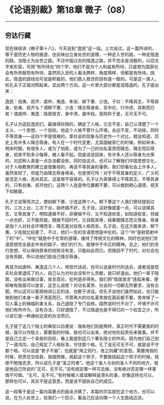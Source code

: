 # 《论语别裁》第18章 微子（08）

------

## 穷达行藏

现在继续讲《微子第十八》，今天说到“逸民”这一段。上次说过，这一篇所讲的，等于是历史人物的报道，也反映出立身处世的道理，一种走入世的路，一种走隐逸的路，当隐士为出世之路。不过中国过去的隐逸之路，并不完全是消极的，以旧文字来形容，可用“有所待也”四个字。他们不是为个人利益有所待，只是想为国家社会有所贡献而有所待，虽然同入世的人看法两样，角度两样，但都是有所待。因此，隐逸的路线也可说是积极的，他们救人救世的目标是一致的。可是这一类人，和孔夫子正面对照起来，显出两个方向。这一片里大部分都是说隐逸的，孔子提出来：

逸民：伯夷、叔齐、虞仲、夷逸、朱张、柳下惠、少连。子曰：不降其志，不辱其身，伯夷、叔齐与？谓柳下惠、少连：降志辱身矣，言中伦，行中虑，其斯而已矣！谓虞仲、夷逸：隐居放言，身中清，废中权。我则异于是，无可无不可。

孔子认为这批逸民们，最值得钦佩的，确定了人格，立志不变，自己认清楚了一个主义、一个思想、一个目标。他这个人格不管什么环境，永远不变，不动摇，同时不辱其身——这四个字是很难的，拿社会的现象与历史作一个对比，就会知道，历史上有许多人降志辱身。有人在一个时代变更，尤其国破家亡的时候，例如宋末、明末时期，有很多人，或为了怕死，或为了一己的功名富贵而降志，降志而后辱身，招来不知多少侮辱，被人看不起。但是话说回来，有许多人还以辱身为光荣的，对这种人真是一点办法都没有。同时由这点，也可以了解我们中国思想文化，对于人格教育的建立是很重视的，再说不辱其身的事例，我们但看社会上许多人，虽然发财了，但是乃由降志辱身得来，也是很可怜！对于不辱其身的定义，广义的是坚定人格，高尚其志，这是很不容易的。孔子认为真够得上不降其志，不辱其身的，只有伯夷、叔齐他们，这两个人连皇帝位置都不要，可以做到栖心道德，视天下如敝屣。

孔子又说等而次之，便如柳下惠、少连这两个人。柳下惠这个人我们曾经提到过的，三次上台，三次下台，始终搞不好，孔子说，这好像就差一点，可以说降其志，又辱其身了。明知道做不好，非硬做不可，又不知道权变，如知道权变，将就一点也好，又不能将就，既挽不回时代，又自取其辱，结果既降志而又辱身。辱身是指个人对社会环境而言，降志是对自我人格而言。孔子说，在这方面来讲，柳下惠、少连就比较差了。不过，他们一生的言语思想是中伦的。这个“中”是射箭射中了的“中”。“中伦”就是中于伦常的道理，维持了传统文化的精神，同时也说他们言语思想完全是走中肯的路子，他们的行为，能够中于中正的精神。总之，他们的言行思想，可以保持原来的规矩没有变，只能如此而已。但挽回不了时代，对社会也没有贡献，所以说他们是自己降志辱身。

再其次如虞仲、夷逸这几个人，用现代话说，也可以说是时代的逃兵，或者说是现实社会里退伍了的人，自己认为对社会没有什么贡献，就只好退出。他们一辈子隐居，没有出来做过事，放言高论、批判是非得失。我们把“隐居放言”连起来看，便知唯有隐居可以放言，这怎么说呢？对功名富贵、社会的一切都无所要求，没有企图，所以这可以客观地讲公正的话，也敢于讲话。但孔子说他们虽然如此，也只能做到他们本身一辈子清高而已，尽管再大的功名富贵放在面前都不要，舍弃掉了一切人事上的祸福利害关系，自己退隐了专门自修。固然说时代不对了，环境不许可他们有所作为，没有办法，只好退隐了，不过隐退也是不得已的一个权宜之计，所以说它是一种通权达变的办法而已。

孔子提了这几个隐士的典型以后便说：我和他们则是两样，真正时代不需要我的时候，我可以作隐士，需要我的时候，我也可以出来，绝对地负起责任来做事。并不是自己立定一个呆板的目标，像上面提到这几个著名隐士的作风。因为他们自己划了一道鸿沟，自己规定了人格标准，守住那个格。孔了说无可无不可，就是说不守那个格，可以说是“君子不器”，也就是“用之则行，舍之则藏”的意思。需要用我的时候，把责任交给我，我就照做，挑起这个担子，不要我挑起这个担子的时候，我绝不勉强去求，所以说孔子是“圣之时者”。他这个圣人与别的圣人不同的地方，就是他自己所说的“无可，无不可。”没有规定哪一样可去做，没有绝对否定哪一样事情不可做。“无可，无不可。”有时候被人错误解释是滑头的事，好像这样也可以，那样也可以，其实不是这意思，而是说不固执自己的成见。

这一段等于是这一篇内容要点的画龙点睛了，本篇的宗旨就在这个地方，也可以说，在为人处世上，给我们一个启示，看自己应该向哪一个人生路线迈进。
